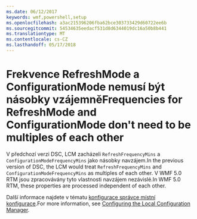 ```yaml
---
ms.date: 06/12/2017
keywords: wmf,powershell,setup
ms.openlocfilehash: a3ac215396206fba62bce303733429d60722ee6b
ms.sourcegitcommit: 54534635eedacf531d8d6344019dc16a50b8b441
ms.translationtype: MT
ms.contentlocale: cs-CZ
ms.lasthandoff: 05/17/2018
---
```

# <a name="frequencies-for-refreshmode-and-configurationmode-dont-need-to-be-multiples-of-each-other"></a><span data-ttu-id="df192-102">Frekvence RefreshMode a ConfigurationMode nemusí být násobky vzájemně</span><span class="sxs-lookup"><span data-stu-id="df192-102">Frequencies for RefreshMode and ConfigurationMode don't need to be multiples of each other</span></span>

<span data-ttu-id="df192-103">V předchozí verzi DSC, LCM zacházeli `RefreshFrequencyMins` a `ConfigurationModeFrequencyMins` jako násobky navzájem.</span><span class="sxs-lookup"><span data-stu-id="df192-103">In the previous version of DSC, the LCM would treat `RefreshFrequencyMins` and `ConfigurationModeFrequencyMins` as multiples of each other.</span></span> <span data-ttu-id="df192-104">V WMF 5.0 RTM jsou zpracovávány tyto vlastnosti navzájem nezávislé.</span><span class="sxs-lookup"><span data-stu-id="df192-104">In WMF 5.0 RTM, these properties are processed independent of each other.</span></span>

<span data-ttu-id="df192-105">Další informace najdete v tématu [konfigurace správce místní konfigurace](https://msdn.microsoft.com/powershell/dsc/metaconfig).</span><span class="sxs-lookup"><span data-stu-id="df192-105">For more information, see [Configuring the Local Configuration Manager](https://msdn.microsoft.com/powershell/dsc/metaconfig).</span></span>

